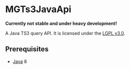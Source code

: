 MGTs3JavaApi
=============
**Currently not stable and under heavy development!**  

A Java TS3 query API. It is licensed under the [LGPL v3.0]. 

## Prerequisites
* [Java] 8

[Java]: http://java.oracle.com/
[LGPL v3.0]: http://www.gnu.de/documents/lgpl-3.0.en.html